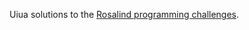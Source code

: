 Uiua solutions to the [Rosalind programming challenges](https://rosalind.info/problems/tree-view/).

